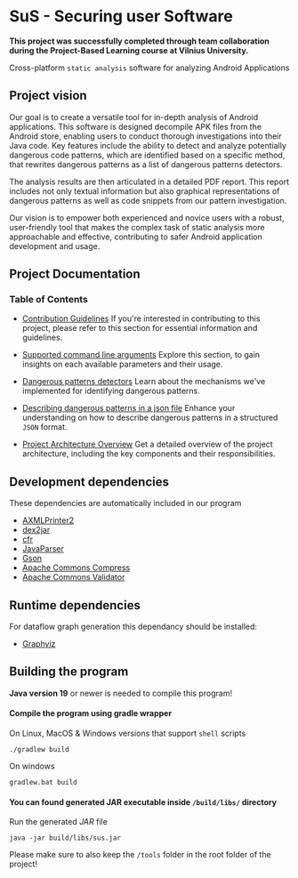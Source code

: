 # SuS - Securing user Software

**This project was successfully completed through team collaboration during the Project-Based Learning course at Vilnius University.**

Cross-platform `static analysis` software for analyzing Android Applications

## Project vision

Our goal is to create a versatile tool for in-depth analysis of Android applications. This software is designed decompile APK files from the Android store, enabling users to conduct thorough investigations into their Java code. Key features include the ability to detect and analyze potentially dangerous code patterns, which are identified based on a specific method, that rewrites dangerous patterns as a list of dangerous patterns detectors.

The analysis results are then articulated in a detailed PDF report. This report includes not only textual information but also graphical representations of dangerous patterns as well as code snippets from our pattern investigation.

Our vision is to empower both experienced and novice users with a robust, user-friendly tool that makes the complex task of static analysis more approachable and effective, contributing to safer Android application development and usage.

## Project Documentation

### Table of Contents

- [Contribution Guidelines](./doc/CONTRIBUTING.md)
  If you're interested in contributing to this project, please refer to this section for essential information and guidelines.

- [Supported command line arguments](./doc/commandLineArguments.md)
  Explore this section, to gain insights on each available parameters and their usage.

- [Dangerous patterns detectors](./doc/patternDetectors.md)
  Learn about the mechanisms we've implemented for identifying dangerous patterns.

- [Describing dangerous patterns in a json file](./doc/dangerousPatterns.md)
  Enhance your understanding on how to describe dangerous patterns in a structured `JSON` format.

- [Project Architecture Overview](./doc/projectArchitecture.md)
  Get a detailed overview of the project architecture, including the key components and their responsibilities.


## Development dependencies

These dependencies are automatically included in our program

- [AXMLPrinter2](https://code.google.com/archive/p/android4me/downloads)
- [dex2jar](https://github.com/pxb1988/dex2jar)
- [cfr](https://www.benf.org/other/cfr/)
- [JavaParser](https://javaparser.org)
- [Gson](https://github.com/google/gson)
- [Apache Commons Compress](https://mvnrepository.com/artifact/org.apache.commons/commons-compress/1.21)
- [Apache Commons Validator](https://mvnrepository.com/artifact/commons-validator/commons-validator/1.7)

## Runtime dependencies

For dataflow graph generation this dependancy should be installed:

- [Graphviz](https://graphviz.org/download/)

## Building the program

**Java version 19** or newer is needed to compile this program!

#### Compile the program using gradle wrapper

On Linux, MacOS & Windows versions that support `shell` scripts

    ./gradlew build

On windows

    gradlew.bat build

#### You can found generated JAR executable inside `/build/libs/` directory

Run the generated _JAR_ file

    java -jar build/libs/sus.jar

Please make sure to also keep the `/tools` folder in the root folder of the project!